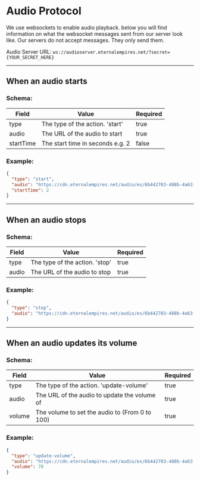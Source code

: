 # Audio Protocol

We use websockets to enable audio playback. below you will find information on what the websocket messages sent from our server look like. Our servers do not accept messages. They only send them.

Audio Server URL: `ws://audioserver.eternalempires.net/?secret={YOUR_SECRET_HERE}`

<hr>

## When an audio starts

### Schema:
| Field | Value | Required |
|---|---|---|
| type | The type of the action. 'start' | true |
| audio | The URL of the audio to start | true |
| startTime | The start time in seconds e.g. 2 | false |

### Example:
```json
{
  "type": "start",
  "audio": "https://cdn.eternalempires.net/audio/es/6b442703-488b-4a63-9102-9d7b86d0dd1c.mp3",
  "startTime": 2
}
```

<hr>

## When an audio stops
### Schema:
| Field | Value | Required |
|---|---|---|
| type | The type of the action. 'stop' | true |
| audio | The URL of the audio to stop | true |

### Example:
```json
{
  "type": "stop",
  "audio": "https://cdn.eternalempires.net/audio/es/6b442703-488b-4a63-9102-9d7b86d0dd1c.mp3",
}
```

<hr>

## When an audio updates its volume
### Schema:
| Field | Value | Required |
|---|---|---|
| type | The type of the action. 'update-volume' | true |
| audio | The URL of the audio to update the volume of | true |
| volume | The volume to set the audio to (From 0 to 100) | true |

### Example:
```json
{
  "type": "update-volume",
  "audio": "https://cdn.eternalempires.net/audio/es/6b442703-488b-4a63-9102-9d7b86d0dd1c.mp3",
  "volume": 70
}
```
